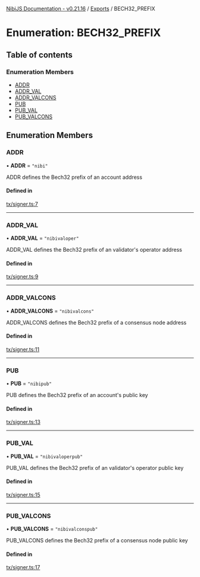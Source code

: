 [NibiJS Documentation - v0.21.16](../intro.md) / [Exports](../modules.md) / BECH32_PREFIX

# Enumeration: BECH32_PREFIX

## Table of contents

### Enumeration Members

- [ADDR](BECH32_PREFIX.md#addr)
- [ADDR_VAL](BECH32_PREFIX.md#addr_val)
- [ADDR_VALCONS](BECH32_PREFIX.md#addr_valcons)
- [PUB](BECH32_PREFIX.md#pub)
- [PUB_VAL](BECH32_PREFIX.md#pub_val)
- [PUB_VALCONS](BECH32_PREFIX.md#pub_valcons)

## Enumeration Members

### ADDR

• **ADDR** = `"nibi"`

ADDR defines the Bech32 prefix of an account address

#### Defined in

[tx/signer.ts:7](https://github.com/NibiruChain/ts-sdk/blob/bccd08e/packages/nibijs/src/tx/signer.ts#L7)

---

### ADDR_VAL

• **ADDR_VAL** = `"nibivaloper"`

ADDR_VAL defines the Bech32 prefix of an validator's operator address

#### Defined in

[tx/signer.ts:9](https://github.com/NibiruChain/ts-sdk/blob/bccd08e/packages/nibijs/src/tx/signer.ts#L9)

---

### ADDR_VALCONS

• **ADDR_VALCONS** = `"nibivalcons"`

ADDR_VALCONS defines the Bech32 prefix of a consensus node address

#### Defined in

[tx/signer.ts:11](https://github.com/NibiruChain/ts-sdk/blob/bccd08e/packages/nibijs/src/tx/signer.ts#L11)

---

### PUB

• **PUB** = `"nibipub"`

PUB defines the Bech32 prefix of an account's public key

#### Defined in

[tx/signer.ts:13](https://github.com/NibiruChain/ts-sdk/blob/bccd08e/packages/nibijs/src/tx/signer.ts#L13)

---

### PUB_VAL

• **PUB_VAL** = `"nibivaloperpub"`

PUB_VAL defines the Bech32 prefix of an validator's operator public key

#### Defined in

[tx/signer.ts:15](https://github.com/NibiruChain/ts-sdk/blob/bccd08e/packages/nibijs/src/tx/signer.ts#L15)

---

### PUB_VALCONS

• **PUB_VALCONS** = `"nibivalconspub"`

PUB_VALCONS defines the Bech32 prefix of a consensus node public key

#### Defined in

[tx/signer.ts:17](https://github.com/NibiruChain/ts-sdk/blob/bccd08e/packages/nibijs/src/tx/signer.ts#L17)
